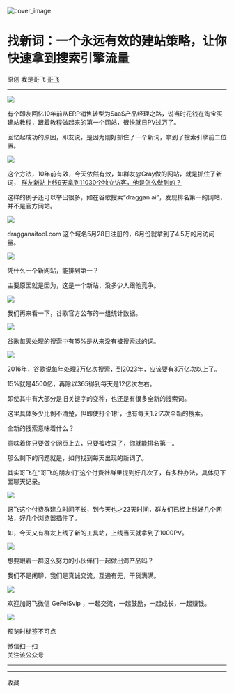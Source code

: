![cover_image](https://mmbiz.qpic.cn/sz_mmbiz_jpg/LBrX00GQeicv9ahD2H9kWHljHenyUWiaoiapia2ScxsfuLN9J67NibcxZUbs6Azjed1tBHyclQFcpzX00XrcZEO3dmA/0?wx_fmt=jpeg)

#  找新词：一个永远有效的建站策略，让你快速拿到搜索引擎流量

原创  我是哥飞  [ 哥飞 ](javascript:void\(0\);)

__ _ _ _ _

![](https://mmbiz.qpic.cn/sz_mmbiz_png/LBrX00GQeicv9ahD2H9kWHljHenyUWiaoiaFrV6fVnUIf1bFYqJ9cMEdyI4fuicElribRya4Pv8zYV0aGVghLXKZ76A/640?wx_fmt=png)

有个即友回忆10年前从ERP销售转型为SaaS产品经理之路，说当时花钱在淘宝买建站教程，跟着教程做起来的第一个网站，很快就日PV过万了。  

回忆起成功的原因，即友说，是因为刚好抓住了一个新词，拿到了搜索引擎前二位置。  

![](https://mmbiz.qpic.cn/sz_mmbiz_png/LBrX00GQeicv9ahD2H9kWHljHenyUWiaoia8efEOShsK6Mdc0BC07w1fd1Wcr1z4nPHTGyEpVQB7aCXwypkMDwWfQ/640?wx_fmt=png)

这个方法，10年前有效，今天依然有效，如群友@Gray做的网站，就是抓住了新词， [ 群友新站上线9天拿到11030个独立访客，他是怎么做到的？
](http://mp.weixin.qq.com/s?__biz=MjM5OTIzMzYyMA==&mid=2650079382&idx=1&sn=5a531d003bb4d9e2d7f52ab73e14665c&chksm=bf3f31ad8848b8bb8321721a3847dd8145c18c65367c86b9b1d22100033cc845af480594cdba&scene=21#wechat_redirect)

这样的例子还可以举出很多，如在谷歌搜索“draggan ai”，发现排名第一的网站，并不是官方网站。

![](https://mmbiz.qpic.cn/sz_mmbiz_png/LBrX00GQeicv9ahD2H9kWHljHenyUWiaoiaMAhzOk33JoTqrhwe0mEOMQASRiczW4KNubltQxS1D86FYiaCHa8PpLLQ/640?wx_fmt=png)

dragganaitool.com 这个域名5月28日注册的，6月份就拿到了4.5万的月访问量。

![](https://mmbiz.qpic.cn/sz_mmbiz_png/LBrX00GQeicv9ahD2H9kWHljHenyUWiaoiawzE4gmZVvFtWMvD2trCS58g1rSkyHKl8icHSuLsgh2CPcwFxp6IKtHA/640?wx_fmt=png)

凭什么一个新网站，能排到第一？  

主要原因就是因为，这是一个新站，没多少人跟他竞争。  

![](https://mmbiz.qpic.cn/sz_mmbiz_png/LBrX00GQeicv9ahD2H9kWHljHenyUWiaoiaeTHBTcyln1wrONENOjNQCuweHvF7THPe0Hy7TOxiclibdWTYUOpibosHA/640?wx_fmt=png)

  

我们再来看一下，谷歌官方公布的一组统计数据。

![](https://mmbiz.qpic.cn/sz_mmbiz_jpg/LBrX00GQeicv9ahD2H9kWHljHenyUWiaoiaAVYRUEKO4h5eibRKx6OQIqphg0OibzYtKP6DFu5iaRMQj9S62prtpiaEgw/640?wx_fmt=jpeg)

谷歌每天处理的搜索中有15%是从来没有被搜索过的词。

![](https://mmbiz.qpic.cn/sz_mmbiz_jpg/LBrX00GQeicv9ahD2H9kWHljHenyUWiaoiaRzjPqOiaxuZbaa5jiboqV2DXXUyqQyDfglHvpIZho9VoTR1Cern0QR5g/640?wx_fmt=jpeg)

2016年，谷歌说每年处理2万亿次搜索，到2023年，应该要有3万亿次以上了。

15%就是4500亿，再除以365得到每天是12亿次左右。

即使其中有大部分是旧关键字的变种，也还是有很多全新的搜索词。

这里具体多少比例不清楚，但即使打个1折，也有每天1.2亿次全新的搜索。

全新的搜索意味着什么？

意味着你只要做个网页上去，只要被收录了，你就能排名第一。

那么剩下的问题就是，如何找到每天出现的新词了。

其实哥飞在“哥飞的朋友们”这个付费社群里提到好几次了，有多种办法，具体见下面聊天记录。  

![](https://mmbiz.qpic.cn/sz_mmbiz_jpg/LBrX00GQeicv9ahD2H9kWHljHenyUWiaoiaFUiaZ85GPggNFCQaw1dIWNs8Z4nicqb8nk9ducicRBWPLUeaN1JicWg19Q/640?wx_fmt=jpeg)

哥飞这个付费群建立时间不长，到今天也才23天时间，群友们已经上线好几个网站，好几个浏览器插件了。  

如，今天又有群友上线了新的工具站，上线当天就拿到了1000PV。

![](https://mmbiz.qpic.cn/sz_mmbiz_jpg/LBrX00GQeicv9ahD2H9kWHljHenyUWiaoiaBI5YSjI6kC885dxLbicydj3TEL18WEv34JyUp6icCXaibHG47iblVHSSicg/640?wx_fmt=jpeg)

想要跟着一群这么努力的小伙伴们一起做出海产品吗？  

我们不是闲聊，我们是真诚交流，互通有无，干货满满。

![](https://mmbiz.qpic.cn/sz_mmbiz_jpg/LBrX00GQeicv9ahD2H9kWHljHenyUWiaoia2xbyic4uQgNyOT6bJ9drxFjCOvpUZyG6sbjWanhur2bqy7xAtjKV7DA/640?wx_fmt=jpeg)

欢迎加哥飞微信 GeFeiSvip ，一起交流，一起鼓励，一起成长，一起赚钱。  

![](https://mmbiz.qpic.cn/sz_mmbiz_png/LBrX00GQeictmH6ZbzrmhFdgH55yNiarBAXwFK5njpE3j8ehd8M5CNnh5mX01ibDAls4gZvob7nUmwXnscEXNDm3g/640?wx_fmt=png)

  

预览时标签不可点

微信扫一扫  
关注该公众号





****



****



  收藏

